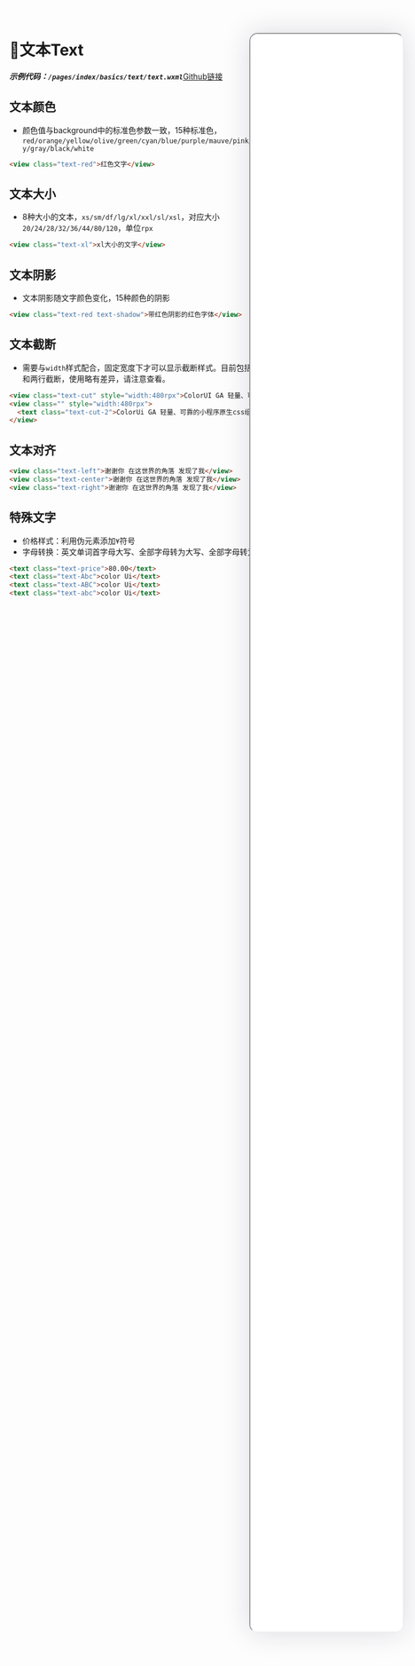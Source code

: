 <!--
 * @Descripttion: 
 * @version: V1.0
 * @Author: Xiaokang Lei
 * @email: lxk201808@163.com
 * @Date: 2022-11-29 18:21:55
 * @LastEditors: Xiaokang Lei
 * @LastEditTime: 2023-01-13 09:55:00
-->

<div class="minipre" style="width:18%; min-width:275px; height:90%; float:right; position:fixed; right:2.5%;top:2%;z-index:99;">
    <iframe src="./h5/index.html#/pages/index/basics/text/text" width="100%" height="80%" style="border-radius:15px; box-shadow:0 0 50px 0px rgb(30 0 60 / 15%);"></iframe>
</div>

# 📄文本Text

***示例代码：`/pages/index/basics/text/text.wxml`***[Github链接](https://github.com/XiaokangLei/ColorUI-GA/blob/master/pages/index/basics/text/text.wxml)

## 文本颜色

- 颜色值与background中的标准色参数一致，15种标准色，`red/orange/yellow/olive/green/cyan/blue/purple/mauve/pink/brown/grey/gray/black/white`

```html
<view class="text-red">红色文字</view>
```

## 文本大小

- 8种大小的文本，`xs/sm/df/lg/xl/xxl/sl/xsl`，对应大小`20/24/28/32/36/44/80/120`，单位`rpx`

```html
<view class="text-xl">xl大小的文字</view>
```

## 文本阴影

- 文本阴影随文字颜色变化，15种颜色的阴影

```html
<view class="text-red text-shadow">带红色阴影的红色字体</view>
```

## 文本截断

- 需要与`width`样式配合，固定宽度下才可以显示截断样式。目前包括单行截断和两行截断，使用略有差异，请注意查看。

```html
<view class="text-cut" style="width:480rpx">ColorUI GA 轻量、可靠、高颜值、开源的原始小程序组件库</view>
<view class="" style="width:480rpx">
  <text class="text-cut-2">ColorUi GA 轻量、可靠的小程序原生css组件库，每周更新UI模板库</text>
</view>
```

## 文本对齐

```html
<view class="text-left">谢谢你 在这世界的角落 发现了我</view>
<view class="text-center">谢谢你 在这世界的角落 发现了我</view>
<view class="text-right">谢谢你 在这世界的角落 发现了我</view>
```

## 特殊文字

- 价格样式：利用伪元素添加`¥`符号
- 字母转换：英文单词首字母大写、全部字母转为大写、全部字母转为小写

```html
<text class="text-price">80.00</text>
<text class="text-Abc">color Ui</text>
<text class="text-ABC">color Ui</text>
<text class="text-abc">color Ui</text>
```
